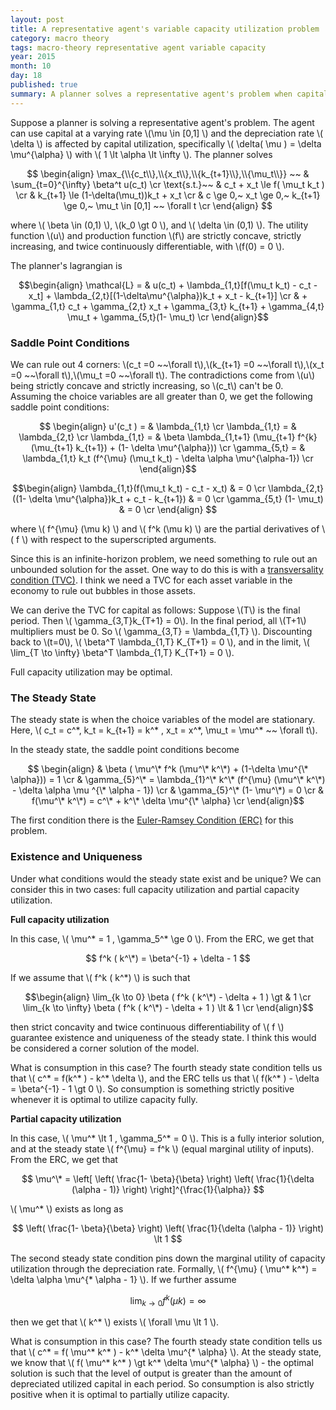 ```yaml
---
layout: post
title: A representative agent's variable capacity utilization problem
category: macro theory
tags: macro-theory representative agent variable capacity
year: 2015
month: 10
day: 18
published: true
summary: A planner solves a representative agent's problem when capital can be used at a varying utilization rate, which in turn affects the depreciation rate.
---
```


Suppose a planner is solving a representative agent's problem. The agent can use capital at a varying rate \\(\mu \in [0,1] \\) and the depreciation rate \\( \delta \\) is affected by capital utilization, specifically \\( \delta( \mu ) = \delta \mu^{\alpha} \\) with \\( 1 \lt \alpha \lt \infty \\). The planner solves

$$ \begin{align}
\max_{\\{c_t\\},\\{x_t\\},\\{k_{t+1}\\},\\{\mu_t\\}} ~~ & \sum_{t=0}^{\infty} \beta^t u(c_t) \cr
\text{s.t.}~~ & c_t + x_t \le f( \mu_t k_t ) \cr
& k_{t+1} \le (1-\delta(\mu_t))k_t + x_t \cr
& c \ge 0,~ x_t \ge 0,~ k_{t+1} \ge 0,~ \mu_t \in [0,1] ~~ \forall t \cr
\end{align} $$

where \\( \beta \in (0,1) \\), \\(k_0 \gt 0 \\), and \\( \delta \in (0,1) \\). The utility function \\(u\\) and production function \\(f\\) are strictly concave, strictly increasing, and twice continuously differentiable, with \\(f(0) = 0 \\).

The planner's lagrangian is

$$\begin{align}
\mathcal{L} = & u(c_t) + \lambda_{1,t}[f(\mu_t k_t) - c_t - x_t] + \lambda_{2,t}[(1-\delta\mu^{\alpha})k_t + x_t - k_{t+1}] \cr & + \gamma_{1,t} c_t + \gamma_{2,t} x_t + \gamma_{3,t} k_{t+1} + \gamma_{4,t} \mu_t + \gamma_{5,t}(1- \mu_t) \cr 
\end{align}$$


### Saddle Point Conditions

We can rule out 4 corners: \\(c_t =0 ~~\forall t\\),\\(k_{t+1} =0 ~~\forall t\\),\\(x_t =0 ~~\forall t\\),\\(\mu_t =0 ~~\forall t\\). The contradictions come from \\(u\\) being strictly concave and strictly increasing, so \\(c_t\\) can't be 0. Assuming the choice variables are all greater than 0, we get the following saddle point conditions:

$$ \begin{align}
u'(c_t ) = & \lambda_{1,t} \cr
\lambda_{1,t} = & \lambda_{2,t} \cr
\lambda_{1,t} = & \beta \lambda_{1,t+1} (\mu_{t+1} f^{k} (\mu_{t+1} k_{t+1}) + (1- \delta \mu^{\alpha})) \cr
\gamma_{5,t} = & \lambda_{1,t} k_t (f^{\mu} (\mu_t k_t) - \delta \alpha \mu^{\alpha-1}) \cr
\end{align}$$

$$\begin{align}
\lambda_{1,t}(f(\mu_t k_t) - c_t - x_t) & = 0 \cr
\lambda_{2,t}((1- \delta \mu^{\alpha})k_t + c_t - k_{t+1}) & = 0 \cr
\gamma_{5,t} (1- \mu_t) & = 0 \cr
\end{align} $$

where \\( f^{\mu} (\mu k) \\) and \\( f^k (\mu k) \\) are the partial derivatives of \\( f \\) with respect to the superscripted arguments. 

Since this is an infinite-horizon problem, we need something to rule out an unbounded solution for the asset. One way to do this is with a [transversality condition (TVC)](http://www.rieb.kobe-u.ac.jp/academic/ra/dp/English/dp180.pdf). I think we need a TVC for each asset variable in the economy to rule out bubbles in those assets.

We can derive the TVC for capital as follows: 
Suppose \\(T\\) is the final period. Then \\( \gamma_{3,T}k_{T+1} = 0\\). In the final period, all \\(T+1\\) multipliers must be 0. So \\( \gamma_{3,T} = \lambda_{1,T} \\). Discounting back to \\(t=0\\), \\( \beta^T \lambda_{1,T} K_{T+1} = 0 \\), and in the limit, \\( \lim_{T \to \infty} \beta^T \lambda_{1,T} K_{T+1} = 0 \\). 

Full capacity utilization may be optimal.

### The Steady State

The steady state is when the choice variables of the model are stationary. Here, \\( c_t = c^\*, k_t = k_{t+1} = k^\* , x_t = x^\*, \mu_t = \mu^\* ~~ \forall t\\).

In the steady state, the saddle point conditions become

$$ \begin{align}
& \beta ( \mu^\* f^k (\mu^\* k^\*) + (1-\delta \mu^{\* \alpha})) = 1 \cr
& \gamma_{5}^\* = \lambda_{1}^\* k^\* (f^{\mu} (\mu^\* k^\*) - \delta \alpha \mu ^{\* \alpha - 1}) \cr
& \gamma_{5}^\* (1- \mu^\*) = 0 \cr
& f(\mu^\* k^\*) = c^\* + k^\* \delta \mu^{\* \alpha} \cr
\end{align}$$

The first condition there is the [Euler-Ramsey Condition (ERC)](http://www.dictionaryofeconomics.com/article?id=pde2008_E000287) for this problem. 

### Existence and Uniqueness

Under what conditions would the steady state exist and be unique? We can consider this in two cases: full capacity utilization and partial capacity utilization.

**Full capacity utilization**

In this case, \\( \mu^\* = 1 , \gamma_5^\* \ge 0 \\). From the ERC, we get that

$$ f^k ( k^\*) = \beta^{-1} + \delta - 1 $$

If we assume that \\( f^k ( k^\*) \\) is such that

$$\begin{align}
\lim_{k \to 0} \beta ( f^k ( k^\*) - \delta + 1 ) \gt & 1 \cr  
\lim_{k \to \infty} \beta ( f^k ( k^\*) - \delta + 1 ) \lt & 1 \cr  
\end{align}$$

then strict concavity and twice continuous differentiability of \\( f \\) guarantee existence and uniqueness of the steady state. I think this would be considered a corner solution of the model.

What is consumption in this case? The fourth steady state condition tells us that \\( c^\* = f(k^\* ) - k^\* \delta \\), and the ERC tells us that \\( f(k^\* ) - \delta = \beta^{-1} - 1 \gt 0 \\). So consumption is something strictly positive whenever it is optimal to utilize capacity fully.

**Partial capacity utilization**

In this case, \\( \mu^\* \lt 1 , \gamma_5^\* = 0 \\). This is a fully interior solution, and at the steady state \\( f^{\mu} = f^k \\) (equal marginal utility of inputs). From the ERC, we get that

$$ \mu^\* = \left[ \left( \frac{1- \beta}{\beta} \right) \left( \frac{1}{\delta (\alpha - 1)} \right) \right]^{\frac{1}{\alpha}} $$

\\( \mu^\* \\) exists as long as 

$$ \left( \frac{1- \beta}{\beta} \right) \left( \frac{1}{\delta (\alpha - 1)} \right) \lt 1 $$

The second steady state condition pins down the marginal utility of capacity utilization through the depreciation rate. Formally, \\( f^{\mu} ( \mu^\* k^\*) = \delta \alpha \mu^{\* \alpha - 1} \\). If we further assume

$$ \lim_{k \to 0} f^k ( \mu k ) = \infty $$

then we get that \\( k^\* \\) exists \\( \forall \mu \lt 1 \\).

What is consumption in this case? The fourth steady state condition tells us that \\( c^\* = f( \mu^\* k^\* ) - k^\* \delta \mu^\{\* \alpha} \\). At the steady state, we know that \\( f( \mu^\* k^\* ) \gt k^\* \delta \mu^\{\* \alpha} \\) - the optimal solution is such that the level of output is greater than the amount of depreciated utilized capital in each period. So consumption is also strictly positive when it is optimal to partially utilize capacity.

